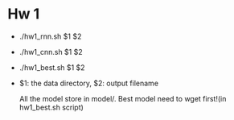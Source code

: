 # Hw 1

- ./hw1_rnn.sh $1 $2
- ./hw1_cnn.sh $1 $2
- ./hw1_best.sh $1 $2
- $1: the data directory, $2: output filename

    All the model store in model/.
    Best model need to wget first!(in hw1_best.sh script)
